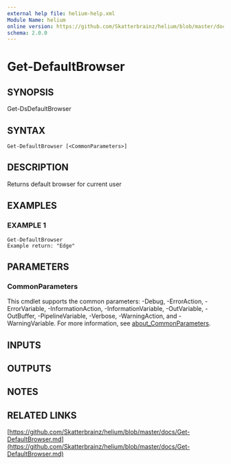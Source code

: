 ```yaml
---
external help file: helium-help.xml
Module Name: helium
online version: https://github.com/Skatterbrainz/helium/blob/master/docs/Get-DefaultBrowser.md
schema: 2.0.0
---
```


# Get-DefaultBrowser

## SYNOPSIS
Get-DsDefaultBrowser

## SYNTAX

```
Get-DefaultBrowser [<CommonParameters>]
```

## DESCRIPTION
Returns default browser for current user

## EXAMPLES

### EXAMPLE 1
```
Get-DefaultBrowser
Example return: "Edge"
```

## PARAMETERS

### CommonParameters
This cmdlet supports the common parameters: -Debug, -ErrorAction, -ErrorVariable, -InformationAction, -InformationVariable, -OutVariable, -OutBuffer, -PipelineVariable, -Verbose, -WarningAction, and -WarningVariable. For more information, see [about_CommonParameters](http://go.microsoft.com/fwlink/?LinkID=113216).

## INPUTS

## OUTPUTS

## NOTES

## RELATED LINKS

[https://github.com/Skatterbrainz/helium/blob/master/docs/Get-DefaultBrowser.md](https://github.com/Skatterbrainz/helium/blob/master/docs/Get-DefaultBrowser.md)

